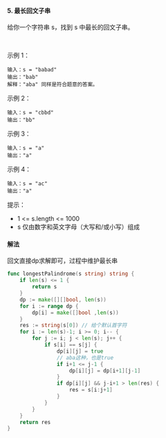 #### 5. 最长回文子串
给你一个字符串 s，找到 s 中最长的回文子串。

 

示例 1：
```
输入：s = "babad"
输出："bab"
解释："aba" 同样是符合题意的答案。
```
示例 2：
```
输入：s = "cbbd"
输出："bb"
```
示例 3：
```
输入：s = "a"
输出："a"
```
示例 4：
```
输入：s = "ac"
输出："a"
```

提示：

- 1 <= s.length <= 1000
- s 仅由数字和英文字母（大写和/或小写）组成

#### 解法
回文直接dp求解即可，过程中维护最长串
```go
func longestPalindrome(s string) string {
    if len(s) <= 1 {
        return s
    }
    dp := make([][]bool, len(s))
    for i := range dp {
        dp[i] = make([]bool ,len(s))
    }
    res := string(s[0]) // 给个默认首字符
    for i := len(s)-1; i >= 0; i-- {
        for j := i; j < len(s); j++ {
            if s[i] == s[j] {
                dp[i][j] = true
                // aba这种，也是true
                if i+1 <= j-1 {
                    dp[i][j] = dp[i+1][j-1]
                }
                if dp[i][j] && j-i+1 > len(res) {
                    res = s[i:j+1]
                }
            }
        }
    }
    return res
}
```
